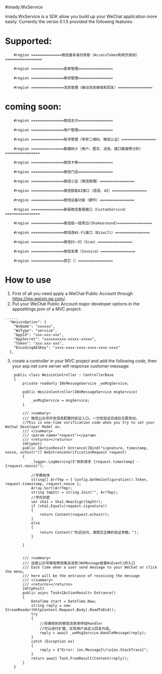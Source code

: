#imady.WxService


imady.WxService is a SDK allow you build up your WeChat application more easily. Currently the versio 0.1.5 provided the following features:
# Supported:

        #region ==============微信基本身份获取（AccessToken和网页授权）=================   

        #region ===============菜单管理================   

        #region ===============素材管理================  

        #region ===============消息管理（被动消息接收和回复）================


# coming soon: 
        #region ===============微信支付================   

        #region ===============用户管理================  

        #region ===============账号管理（带参二维码、微信认证）================  

        #region ===============数据统计（用户、图文、消息、接口数据等分析）================  

        #region ===============微信卡券================  

        #region ===============微信门店================  

        #region ===============微信小店（微信商铺）================  

        #region ===============微信智能AI接口（语音、AI）================  

        #region ===============微信设备功能（硬件）================  

        #region ===============新版微信客服接口（CustomService）================  

        #region ===============微信摇一摇周边(Shakearound)================  

        #region ===============微信连Wi-Fi接口（Bizwifi）================  

        #region ===============微信扫一扫（Scan）================  

        #region ===============微信发票（Invoice）================  

        #region ===============其它（）================  

# How to use
1. First of all you need apply a WeChat Public Account through https://mp.weixin.qq.com/.
1. Put your WeChat Public Account major developer options in the appsettings.json of a MVC project:

~~~
......
  "WeixinOption": {
    "WxName": "xxxxxx",
    "WxType": "service",
    "AppId": "xxx-xxx-xxx",
    "AppSecret": "xxxxxxxxxx-xxxxx-xxxxx",
    "Token": "xxx-xxx-xxx",
    "EncodingAESKey": "xxxx-xxxx-xxxx-xxxx-xxxx-xxxx"
  },
  ~~~
3. create a controller in your MVC project and add the following code, then your asp.net core server will response customer message:

~~~
    public class WeixinController : ControllerBase
    {
        private readonly IWxMessageService _wxMsgService;

        public WeixinController(IWxMessageService msgService)
        {
            _wxMsgService = msgService;
        }

        /// <summary>
        /// 微信公众号开发信息配置的验证入口。一次性验证完成后无需改动。
        //This is one-time verification code when you try to set your WeChat Developer Model on.
        /// </summary>
        /// <param name="request"></param>
        /// <returns></returns>
        [HttpGet]
        public IActionResult Entrance([Bind("signature, timestamp, nonce, echostr")] WxEntranceVerificationRequest request)
        {
            _logger.LogWarning($"收到请求 {request.timestamp} - {request.nonce}");

            //字典排序
            string[] ArrTmp = { Config.GetWxConfiguration().Token, request.timestamp, request.nonce };
            Array.Sort(ArrTmp);
            string tmpStr = string.Join("", ArrTmp);
            //字符加密
            var sha1 = Sha1.HmacSign(tmpStr);
            if (sha1.Equals(request.signature))
            {
                return Content(request.echostr);
            }
            else
            {
                return Content("欢迎访问。请提交正确的验证参数。");
            }

        }


        /// <summary>
        /// 这是公众号接收微信推送消息(WxMessage或者WxEvent)的入口
        /// Each time when a user send message to your WeChat or click the menu, 
        /// here will be the entrance of receiving the message
        /// </summary>
        /// <returns></returns>
        [HttpPost]
        public async Task<IActionResult> Entrance()
        {
            DateTime start = DateTime.Now;
            string reply = new StreamReader(HttpContext.Request.Body).ReadToEnd();
            try
            {
                //将接收到的微信消息体传给Handler
                //可以进行扩展，实现用户自定义回复内容。
                reply = await _wxMsgService.HandleMessage(reply);
            }
            catch (Exception ex)
            {
                reply = $"Error: {ex.Message}\r\n{ex.StackTrace}";
            }
            return await Task.FromResult(Content(reply));
        }
    }
~~~

